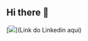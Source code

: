 ## Hi there 👋
[<img src="https://img.shields.io/badge/LinkedIn-0077B5?style=for-the-badge&logo=linkedin&logoColor=white">](Link do Linkedin aqui)
<!--
**GuiTryToProgram/GuiTryToProgram** is a ✨ _special_ ✨ repository because its `README.md` (this file) appears on your GitHub profile.

Here are some ideas to get you started:

- 🔭 I’m currently working on ...
- 🌱 I’m currently learning ...
- 👯 I’m looking to collaborate on ...
- 🤔 I’m looking for help with ...
- 💬 Ask me about ...
- 📫 How to reach me: ...
- 😄 Pronouns: ...
- ⚡ Fun fact: ...
-->

